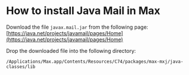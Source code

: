 # How to install Java Mail in Max


Download the file ```javax.mail.jar``` from the following page:
[https://java.net/projects/javamail/pages/Home](https://java.net/projects/javamail/pages/Home)

Drop the downloaded file into the following directory:
```
/Applications/Max.app/Contents/Resources/C74/packages/max-mxj/java-classes/lib
```


